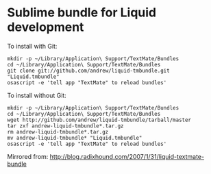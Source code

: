 # Sublime bundle for Liquid development

To install with Git:

    mkdir -p ~/Library/Application\ Support/TextMate/Bundles
    cd ~/Library/Application\ Support/TextMate/Bundles
    git clone git://github.com/andrew/liquid-tmbundle.git "Liquid.tmbundle"
    osascript -e 'tell app "TextMate" to reload bundles'


To install without Git:

    mkdir -p ~/Library/Application\ Support/TextMate/Bundles
    cd ~/Library/Application\ Support/TextMate/Bundles
    wget http://github.com/andrew/liquid-tmbundle/tarball/master
    tar zxf andrew-liquid-tmbundle*.tar.gz
    rm andrew-liquid-tmbundle*.tar.gz
    mv andrew-liquid-tmbundle* "Liquid.tmbundle"
    osascript -e 'tell app "TextMate" to reload bundles'

Mirrored from: <http://blog.radixhound.com/2007/1/31/liquid-textmate-bundle>